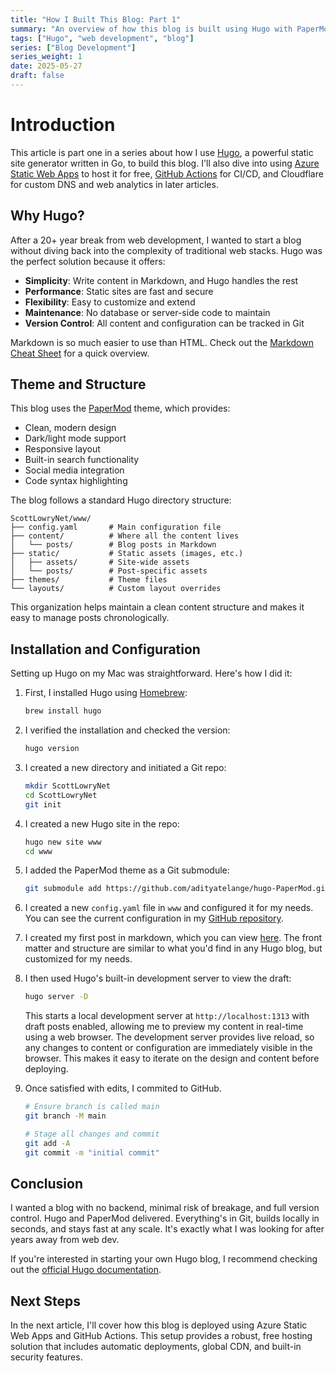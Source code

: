 ```yaml
---
title: "How I Built This Blog: Part 1"
summary: "An overview of how this blog is built using Hugo with PaperMod theme."
tags: ["Hugo", "web development", "blog"]
series: ["Blog Development"]
series_weight: 1
date: 2025-05-27
draft: false
---
```


# Introduction

This article is part one in a series about how I use [Hugo](https://gohugo.io/), a powerful static site generator written in Go, to build this blog. I'll also dive into using [Azure Static Web Apps](https://azure.microsoft.com/en-us/products/app-service/static) to host it for free, [GitHub Actions](https://github.com/features/actions) for CI/CD, and Cloudflare for custom DNS and web analytics in later articles. 

## Why Hugo?

After a 20+ year break from web development, I wanted to start a blog without diving back into the complexity of traditional web stacks. Hugo was the perfect solution because it offers:
- **Simplicity**: Write content in Markdown, and Hugo handles the rest
- **Performance**: Static sites are fast and secure
- **Flexibility**: Easy to customize and extend
- **Maintenance**: No database or server-side code to maintain
- **Version Control**: All content and configuration can be tracked in Git

Markdown is so much easier to use than HTML. Check out the [Markdown Cheat Sheet](https://www.markdownguide.org/cheat-sheet/) for a quick overview.

## Theme and Structure

This blog uses the [PaperMod](https://github.com/adityatelange/hugo-PaperMod) theme, which provides:
- Clean, modern design
- Dark/light mode support
- Responsive layout
- Built-in search functionality
- Social media integration
- Code syntax highlighting

The blog follows a standard Hugo directory structure:

```
ScottLowryNet/www/
├── config.yaml       # Main configuration file
├── content/          # Where all the content lives
│   └── posts/        # Blog posts in Markdown
├── static/           # Static assets (images, etc.)
│   ├── assets/       # Site-wide assets
│   └── posts/        # Post-specific assets
├── themes/           # Theme files
└── layouts/          # Custom layout overrides
```

This organization helps maintain a clean content structure and makes it easy to manage posts chronologically.

## Installation and Configuration

Setting up Hugo on my Mac was straightforward. Here's how I did it:

1. First, I installed Hugo using [Homebrew](https://brew.sh/):
   ```bash
   brew install hugo
   ```

2. I verified the installation and checked the version:
   ```bash
   hugo version
   ```
3. I created a new directory and initiated a Git repo:
   ```bash
   mkdir ScottLowryNet
   cd ScottLowryNet
   git init
   ```

4. I created a new Hugo site in the repo:
   ```bash
   hugo new site www
   cd www
   ```

5. I added the PaperMod theme as a Git submodule:
   ```bash
   git submodule add https://github.com/adityatelange/hugo-PaperMod.git themes/PaperMod
   ```

6. I created a new `config.yaml` file in `www` and configured it for my needs. You can see the current configuration in my [GitHub repository](https://github.com/scottlowry/ScottLowryNet/blob/main/www/config.yaml).

7. I created my first post in markdown, which you can view [here](https://raw.githubusercontent.com/scottlowry/ScottLowryNet/refs/heads/main/www/content/posts/2025/05/hello-world.md). The front matter and structure are similar to what you'd find in any Hugo blog, but customized for my needs.

8. I then used Hugo's built-in development server to view the draft:
   ```bash
   hugo server -D
   ```
   This starts a local development server at `http://localhost:1313` with draft posts enabled, allowing me to preview my content in real-time using a web browser. The development server provides live reload, so any changes to content or configuration are immediately visible in the browser. This makes it easy to iterate on the design and content before deploying.

9. Once satisfied with edits, I commited to GitHub.
   ```bash
   # Ensure branch is called main
   git branch -M main

   # Stage all changes and commit
   git add -A
   git commit -m "initial commit"
   ```

## Conclusion

I wanted a blog with no backend, minimal risk of breakage, and full version control. Hugo and PaperMod delivered. Everything's in Git, builds locally in seconds, and stays fast at any scale. It's exactly what I was looking for after years away from web dev.

If you're interested in starting your own Hugo blog, I recommend checking out the [official Hugo documentation](https://gohugo.io/documentation/).

## Next Steps

In the next article, I'll cover how this blog is deployed using Azure Static Web Apps and GitHub Actions. This setup provides a robust, free hosting solution that includes automatic deployments, global CDN, and built-in security features.